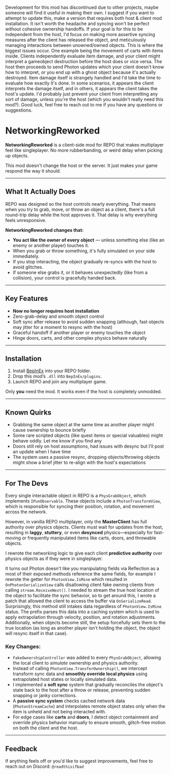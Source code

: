 Development for this mod has discontinued due to other projects, maybe someone will find it useful in making their own. I suggest if you want to attempt to update this, make a version that requires both host & client mod installation. It isn't worth the headache and syncing won't be perfect without cohesive ownership handoffs. If your goal is for this to be independent from the host, I'd focus on making more assertive syncing measures after the client has released the object, and meticulously managing interactions between unowned/owned objects. This is where the biggest issues occur. One example being the movement of carts with items inside. Clients independently evaluate item damage, and your client might interpret a gameobject destruction before the host does or vice versa. The host then proceeds to send Photon updates which your client doesn't know how to interpret, or you end up with a ghost object because it's actually destroyed. Item damage itself is strangely handled and I'd take the time to evaluate how exactly it's done. In some scenarios, it appears the client interprets the damage itself, and in others, it appears the client takes the host's update. I'd probably just prevent your client from interpretting any sort of damage, unless you're the host (which you wouldn't really need this mod?). Good luck, feel free to reach out to me if you have any questions or suggestions.

# NetworkingReworked

**NetworkingReworked** is a client-side mod for REPO that makes multiplayer feel like singleplayer. No more rubberbanding, or weird delay when picking up objects.

This mod doesn't change the host or the server. It just makes your game respond the way it should.

---

## What It Actually Does

REPO was designed so the host controls nearly everything. That means when you try to grab, move, or throw an object as a client, there's a full round-trip delay while the host approves it. That delay is why everything feels unresponsive.

**NetworkingReworked changes that:**

- **You act like the owner of every object** — unless something else (like an enemy or another player) touches it.
- When you grab or throw something, it's fully simulated on your side immediately.
- If you stop interacting, the object gradually re-syncs with the host to avoid glitches.
- If someone else grabs it, or it behaves unexpectedly (like from a collision), your control is gracefully handed back.

---

## Key Features

- **Now no longer requires host installation**
- Zero-grab-delay and smooth object control
- Soft sync after release to avoid sudden snapping (although, fast objects may jitter for a moment to resync with the host)
- Graceful handoff if another player or enemy touches the object
- Hinge doors, carts, and other complex physics behave naturally

---

## Installation

1. Install [BepInEx](https://github.com/BepInEx/BepInEx/releases) into your REPO folder.
2. Drop this mod’s `.dll` into `BepInEx/plugins`.
3. Launch REPO and join any multiplayer game.

Only **you** need the mod. It works even if the host is completely unmodded.

---

## Known Quirks

- Grabbing the same object at the same time as another player might cause ownership to bounce briefly
- Some rare scripted objects (like quest items or special valuables) might behave oddly. Let me know if you find any
- Doors still rely on host assumptions, had issues with desync but I'll post an update when I have time
- The system uses a passive resync, dropping objects/throwing objects might show a brief jitter to re-align with the host's expectations

---

## For The Devs

Every single interactable object in REPO is a `PhysGrabObject`, which implements `IPunObservable`. These objects include a `PhotonTransformView`, which is responsible for syncing their position, rotation, and movement across the network.

However, in vanilla REPO multiplayer, only the **MasterClient** has full authority over physics objects. Clients must wait for updates from the host, resulting in **laggy**, **stuttery**, or even **desynced** physics—especially for fast-moving or frequently manipulated items like carts, doors, and throwable objects.

I rewrote the networking logic to give each client **predictive authority** over physics objects as if they were in singleplayer. 

It turns out Photon doesn't like you manipulating fields via Reflection as a most of their exposed methods reference the same fields, for example I rewrote the getter for `PhotonView.IsMine` which resulted in `OnPhotonSerializeView` calls disallowing client fake owning clients from calling `stream.ReceiveNext()`. I needed to stream the true host location of the object to facilitate the sync behavior, so to get around this, I wrote a patch that allowed the client to access the buffer via `OnSerializeRead`. Surprisingly, this method still intakes data regardless of `PhotonView.IsMine` status. The prefix parses this data into a caching system which is used to apply extrapolation through velocity, position, and rotation adjustments. Additionally, when objects become still, the setup forcefully sets them to the true location (as long as another player isn't holding the object, the object will resync itself in that case).

### Key Changes:

- `FakeOwnershipController` was added to every `PhysGrabObject`, allowing the local client to *simulate* ownership and physics authority.
- Instead of calling `PhotonView.TransferOwnership()`, we intercept transform sync data and **smoothly override local physics** using extrapolated host states or locally simulated data.
- I implemented a **soft sync** system that gradually reconciles the object's state back to the host after a throw or release, preventing sudden snapping or janky corrections.
- A **passive sync system** checks cached network data (`PhotonStreamCache`) and interpolates remote object states only when the item is unheld and not being interacted with.
- For edge cases like **carts** and **doors**, I detect object containment and override physics behavior manually to ensure smooth, glitch-free motion on both the client and the host.

---

## Feedback

If anything feels off or you'd like to suggest improvements, feel free to reach out on Discord: `@readthisifbad`

